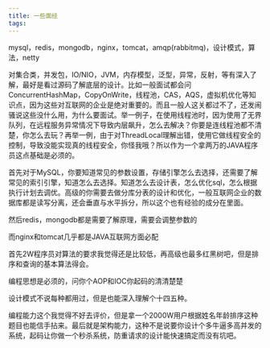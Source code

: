 ```yaml
---
title: 一些面经
tags:
---
```


mysql，redis，mongodb，nginx，tomcat，amqp(rabbitmq)，设计模式，算法，netty

对集合类，并发包，IO/NIO，JVM，内存模型，泛型，异常，反射，等有深入了解，最好是看过源码了解底层的设计。比如一般面试都会问ConcurrentHashMap，CopyOnWrite，线程池，CAS，AQS，虚拟机优化等知识点，因为这些对互联网的企业是绝对重要的。而且一般人这关都过不了，还发闹骚说这些没什么用，为什么要面试。举一例子，在使用线程池时，因为使用了无界队列，在远程服务异常情况下导致内层飙升，怎么去解决？你要是连线程池都不清楚，你怎么去玩？再举一例，由于对ThreadLocal理解出错，使用它做线程安全的控制，导致没能实现真的线程安全，你怪我哦？所以作为一个拿两万的JAVA程序员这点基础是必须的。

首先对于MySQL，你要知道常见的参数设置，存储引擎怎么去选择，还需要了解常见的索引引擎，知道怎么去选择。知道怎么去设计表，怎么优化sql，怎么根据执行计划去调优。高级的你需要去做分库分表的设计和优化，一般互联网企业的数据库都是读写分离，还会垂直与水平拆分，所以这个也有经验的成分在里面。

然后redis，mongodb都是需要了解原理，需要会调整参数的

而nginx和tomcat几乎都是JAVA互联网方面必配

首先2W程序员对算法的要求我觉得还是比较低，再高级也最多红黑树吧，但是排序和查询的基本算法得会。

编程思想是必须的，问你个AOP和IOC你起码的清清楚楚

设计模式不说每种都用过，但是也能深入理解个十四五种。

编程能力这个我觉得不好去评价，但是拿一个2000W用户根据姓名年龄排序这种题目也能信手拈来。最后就是架构能力，这种不是说要你设计个多牛逼多高并发的系统，起码让你做一个秒杀系统，防重请求的设计能快速搞定而没有坑吧。
